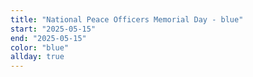 ```yaml
---
title: "National Peace Officers Memorial Day - blue"
start: "2025-05-15"
end: "2025-05-15"
color: "blue"
allday: true
---
```


